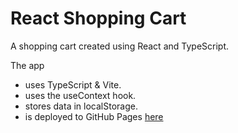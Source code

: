 # React Shopping Cart

A shopping cart created using React and TypeScript.
 
The app
- uses TypeScript & Vite.
- uses the useContext hook.
- stores data in localStorage.
- is deployed to GitHub Pages [here](https://ahmed-abuelgasim.github.io/react-shopping-cart/)
